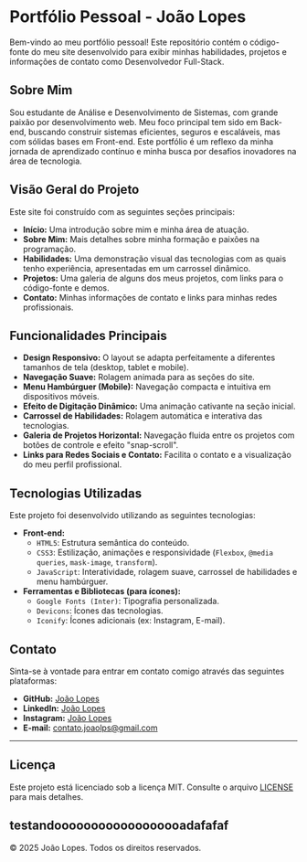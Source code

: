 # Portfólio Pessoal - João Lopes

Bem-vindo ao meu portfólio pessoal! Este repositório contém o código-fonte do meu site desenvolvido para exibir minhas habilidades, projetos e informações de contato como Desenvolvedor Full-Stack.

## Sobre Mim

Sou estudante de Análise e Desenvolvimento de Sistemas, com grande paixão por desenvolvimento web. Meu foco principal tem sido em Back-end, buscando construir sistemas eficientes, seguros e escaláveis, mas com sólidas bases em Front-end. Este portfólio é um reflexo da minha jornada de aprendizado contínuo e minha busca por desafios inovadores na área de tecnologia.

## Visão Geral do Projeto

Este site foi construído com as seguintes seções principais:

* **Início:** Uma introdução sobre mim e minha área de atuação.
* **Sobre Mim:** Mais detalhes sobre minha formação e paixões na programação.
* **Habilidades:** Uma demonstração visual das tecnologias com as quais tenho experiência, apresentadas em um carrossel dinâmico.
* **Projetos:** Uma galeria de alguns dos meus projetos, com links para o código-fonte e demos.
* **Contato:** Minhas informações de contato e links para minhas redes profissionais.

## Funcionalidades Principais

* **Design Responsivo:** O layout se adapta perfeitamente a diferentes tamanhos de tela (desktop, tablet e mobile).
* **Navegação Suave:** Rolagem animada para as seções do site.
* **Menu Hambúrguer (Mobile):** Navegação compacta e intuitiva em dispositivos móveis.
* **Efeito de Digitação Dinâmico:** Uma animação cativante na seção inicial.
* **Carrossel de Habilidades:** Rolagem automática e interativa das tecnologias.
* **Galeria de Projetos Horizontal:** Navegação fluida entre os projetos com botões de controle e efeito "snap-scroll".
* **Links para Redes Sociais e Contato:** Facilita o contato e a visualização do meu perfil profissional.

## Tecnologias Utilizadas

Este projeto foi desenvolvido utilizando as seguintes tecnologias:

* **Front-end:**
    * `HTML5`: Estrutura semântica do conteúdo.
    * `CSS3`: Estilização, animações e responsividade (`Flexbox`, `@media queries`, `mask-image`, `transform`).
    * `JavaScript`: Interatividade, rolagem suave, carrossel de habilidades e menu hambúrguer.
* **Ferramentas e Bibliotecas (para ícones):**
    * `Google Fonts (Inter)`: Tipografia personalizada.
    * `Devicons`: Ícones das tecnologias.
    * `Iconify`: Ícones adicionais (ex: Instagram, E-mail).

## Contato

Sinta-se à vontade para entrar em contato comigo através das seguintes plataformas:

* **GitHub:** [João Lopes](https://github.com/joaolpps)
* **LinkedIn:** [João Lopes](https://linkedin.com/in/joao-lopes-almeida)
* **Instagram:** [João Lopes](https://instagram.com/joao.lpps)
* **E-mail:** [contato.joaolps@gmail.com](mailto:contato.joaolps@gmail.com)

---

## Licença

Este projeto está licenciado sob a licença MIT. Consulte o arquivo [LICENSE](LICENSE) para mais detalhes.


testandoooooooooooooooooadafafaf
---

© 2025 João Lopes. Todos os direitos reservados.

